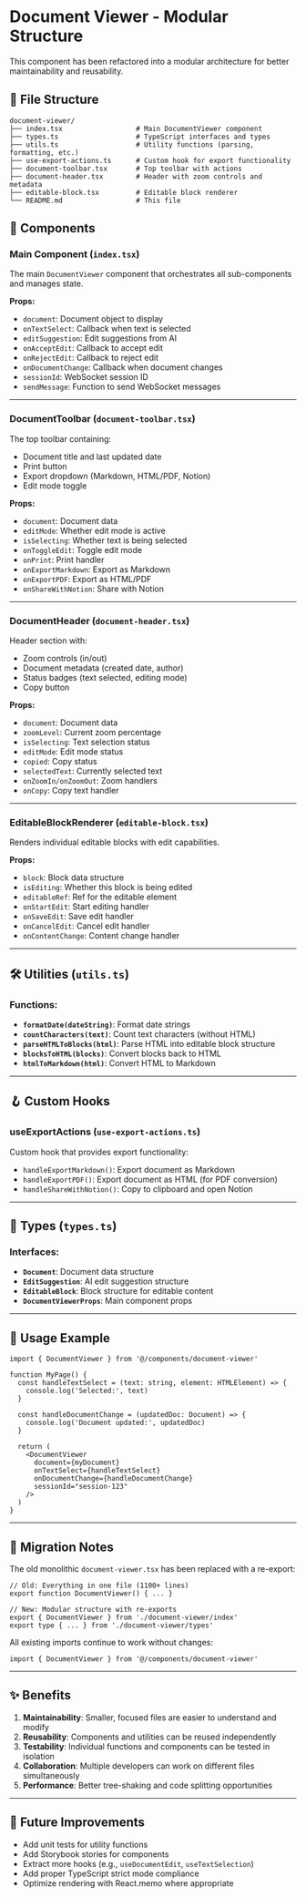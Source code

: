 # Document Viewer - Modular Structure

This component has been refactored into a modular architecture for better maintainability and reusability.

## 📁 File Structure

```
document-viewer/
├── index.tsx                  # Main DocumentViewer component
├── types.ts                   # TypeScript interfaces and types
├── utils.ts                   # Utility functions (parsing, formatting, etc.)
├── use-export-actions.ts      # Custom hook for export functionality
├── document-toolbar.tsx       # Top toolbar with actions
├── document-header.tsx        # Header with zoom controls and metadata
├── editable-block.tsx         # Editable block renderer
└── README.md                  # This file
```

## 🧩 Components

### **Main Component** (`index.tsx`)
The main `DocumentViewer` component that orchestrates all sub-components and manages state.

**Props:**
- `document`: Document object to display
- `onTextSelect`: Callback when text is selected
- `editSuggestion`: Edit suggestions from AI
- `onAcceptEdit`: Callback to accept edit
- `onRejectEdit`: Callback to reject edit
- `onDocumentChange`: Callback when document changes
- `sessionId`: WebSocket session ID
- `sendMessage`: Function to send WebSocket messages

---

### **DocumentToolbar** (`document-toolbar.tsx`)
The top toolbar containing:
- Document title and last updated date
- Print button
- Export dropdown (Markdown, HTML/PDF, Notion)
- Edit mode toggle

**Props:**
- `document`: Document data
- `editMode`: Whether edit mode is active
- `isSelecting`: Whether text is being selected
- `onToggleEdit`: Toggle edit mode
- `onPrint`: Print handler
- `onExportMarkdown`: Export as Markdown
- `onExportPDF`: Export as HTML/PDF
- `onShareWithNotion`: Share with Notion

---

### **DocumentHeader** (`document-header.tsx`)
Header section with:
- Zoom controls (in/out)
- Document metadata (created date, author)
- Status badges (text selected, editing mode)
- Copy button

**Props:**
- `document`: Document data
- `zoomLevel`: Current zoom percentage
- `isSelecting`: Text selection status
- `editMode`: Edit mode status
- `copied`: Copy status
- `selectedText`: Currently selected text
- `onZoomIn/onZoomOut`: Zoom handlers
- `onCopy`: Copy text handler

---

### **EditableBlockRenderer** (`editable-block.tsx`)
Renders individual editable blocks with edit capabilities.

**Props:**
- `block`: Block data structure
- `isEditing`: Whether this block is being edited
- `editableRef`: Ref for the editable element
- `onStartEdit`: Start editing handler
- `onSaveEdit`: Save edit handler
- `onCancelEdit`: Cancel edit handler
- `onContentChange`: Content change handler

---

## 🛠 Utilities (`utils.ts`)

### Functions:
- **`formatDate(dateString)`**: Format date strings
- **`countCharacters(text)`**: Count text characters (without HTML)
- **`parseHTMLToBlocks(html)`**: Parse HTML into editable block structure
- **`blocksToHTML(blocks)`**: Convert blocks back to HTML
- **`htmlToMarkdown(html)`**: Convert HTML to Markdown

---

## 🪝 Custom Hooks

### **useExportActions** (`use-export-actions.ts`)
Custom hook that provides export functionality:
- `handleExportMarkdown()`: Export document as Markdown
- `handleExportPDF()`: Export document as HTML (for PDF conversion)
- `handleShareWithNotion()`: Copy to clipboard and open Notion

---

## 📝 Types (`types.ts`)

### Interfaces:
- **`Document`**: Document data structure
- **`EditSuggestion`**: AI edit suggestion structure
- **`EditableBlock`**: Block structure for editable content
- **`DocumentViewerProps`**: Main component props

---

## 🎯 Usage Example

```tsx
import { DocumentViewer } from '@/components/document-viewer'

function MyPage() {
  const handleTextSelect = (text: string, element: HTMLElement) => {
    console.log('Selected:', text)
  }

  const handleDocumentChange = (updatedDoc: Document) => {
    console.log('Document updated:', updatedDoc)
  }

  return (
    <DocumentViewer
      document={myDocument}
      onTextSelect={handleTextSelect}
      onDocumentChange={handleDocumentChange}
      sessionId="session-123"
    />
  )
}
```

---

## 🔄 Migration Notes

The old monolithic `document-viewer.tsx` has been replaced with a re-export:

```tsx
// Old: Everything in one file (1100+ lines)
export function DocumentViewer() { ... }

// New: Modular structure with re-exports
export { DocumentViewer } from './document-viewer/index'
export type { ... } from './document-viewer/types'
```

All existing imports continue to work without changes:
```tsx
import { DocumentViewer } from '@/components/document-viewer'
```

---

## ✨ Benefits

1. **Maintainability**: Smaller, focused files are easier to understand and modify
2. **Reusability**: Components and utilities can be reused independently
3. **Testability**: Individual functions and components can be tested in isolation
4. **Collaboration**: Multiple developers can work on different files simultaneously
5. **Performance**: Better tree-shaking and code splitting opportunities

---

## 🚀 Future Improvements

- Add unit tests for utility functions
- Add Storybook stories for components
- Extract more hooks (e.g., `useDocumentEdit`, `useTextSelection`)
- Add proper TypeScript strict mode compliance
- Optimize rendering with React.memo where appropriate

